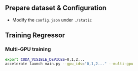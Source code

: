 ## Prepare dataset & Configuration
- Modify the `config.json` under `./static`
## Training Regressor
### Multi-GPU training
```sh
export CUDA_VISIBLE_DEVICES=0,1,2...
accelerate launch main.py --gpu_ids="0,1,2..." --multi-gpu
```
